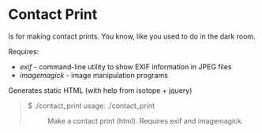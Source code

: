 # Contact Print

Is for making contact prints. You know, like you used to do in the dark room.

Requires:
  - _exif_ - command-line utility to show EXIF information in JPEG files
  - _imagemagick_ - image manipulation programs


Generates static HTML (with help from isotope + jquery)

> $ ./contact_print 
> usage: ./contact_print <dir>
> 
> Make a contact print (html).
> Requires exif and imagemagick.


